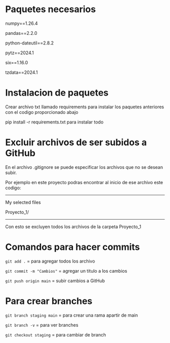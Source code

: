 # Paquetes necesarios 

numpy==1.26.4

pandas==2.2.0

python-dateutil==2.8.2

pytz==2024.1

six==1.16.0

tzdata==2024.1

# Instalacion de paquetes

Crear archivo txt llamado requirements para instalar los paquetes anteriores con el codigo proporcionado abajo

pip install -r requirements.txt para instalar todo

# Excluir archivos de ser subidos a GitHub

En el archivo .gitignore se puede especificar los archivos que no se desean subir.

Por ejemplo en este proyecto podras encontrar al inicio de ese archivo este codigo:

---
My selected files

Proyecto_1/

---

Con esto se excluyen todos los archivos de la carpeta Proyecto_1

# Comandos para hacer commits

`git add .` = para agregar todos los archivo

`git commit -m "Cambios"` = agregar un titulo a los cambios

`git push origin main` = subir cambios a GitHub

# Para crear branches
`git branch staging main` = para crear una rama apartir de main

`git branch -v` = para ver branches

`git checkout staging` = para cambiar de branch
